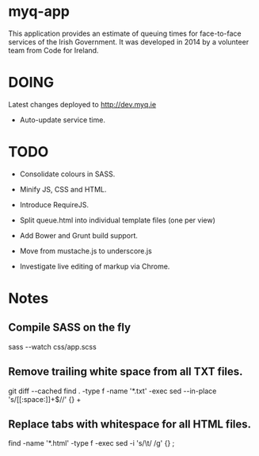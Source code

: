 myq-app
=======

This application provides an estimate of queuing times for face-to-face services of the Irish Government. It was developed in 2014 by a volunteer team from Code for Ireland.

DOING
=====

Latest changes deployed to http://dev.myq.ie

* Auto-update service time.

TODO
====

* Consolidate colours in SASS.

* Minify JS, CSS and HTML.

* Introduce RequireJS.

* Split queue.html into individual template files (one per view)

* Add Bower and Grunt build support.

* Move from mustache.js to underscore.js

* Investigate live editing of markup via Chrome.

Notes
=====

Compile SASS on the fly
-----------------------
sass --watch css/app.scss

Remove trailing white space from all TXT files.
-----------------------------------------------
git diff --cached find . -type f -name '*.txt' -exec sed --in-place 's/[[:space:]]\+$//' {} \+

Replace tabs with whitespace for all HTML files.
------------------------------------------------
find -name '*.html' -type f -exec sed -i 's/\t/    /g' {} \;
